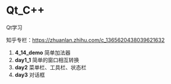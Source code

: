 # Qt_C++
Qt学习

知乎专栏：https://zhuanlan.zhihu.com/c_1365620438039621632

1. **4_14_demo** 简单加法器
2. **day1_1** 简单的窗口相互转换
3. **day2** 菜单栏、工具栏、状态栏
4. **day3** 对话框